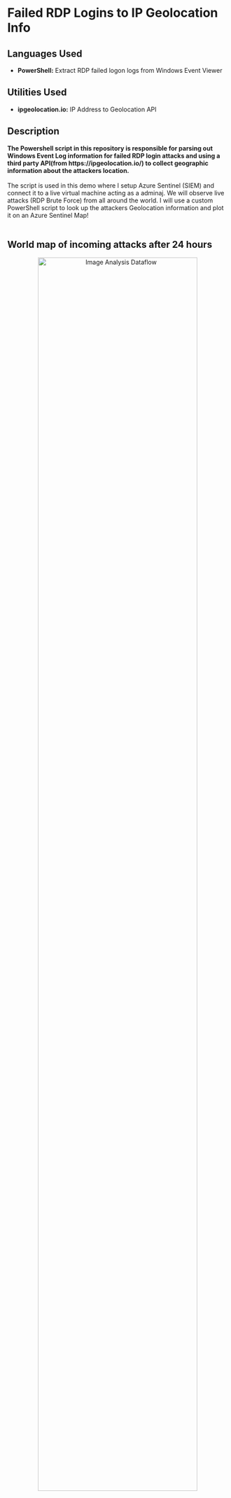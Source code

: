 <h1>Failed RDP Logins to IP Geolocation Info</h1>


<h2>Languages Used</h2>

- <b>PowerShell:</b> Extract RDP failed logon logs from Windows Event Viewer 

<h2>Utilities Used</h2>

- <b>ipgeolocation.io:</b> IP Address to Geolocation API


<h2>Description</h2>
<b>The Powershell script in this repository is responsible for parsing out Windows Event Log information for failed RDP login attacks and using a third party API(from https://ipgeolocation.io/) to collect geographic information about the attackers location.
</b>
<br />
<br />
The script is used in this demo where I setup Azure Sentinel (SIEM) and connect it to a live virtual machine acting as a adminaj.
We will observe live attacks (RDP Brute Force) from all around the world. I will use a custom PowerShell script to
look up the attackers Geolocation information and plot it on an Azure Sentinel Map!
<br />
<br />

<h2>World map of incoming attacks after 24 hours</h2>

<p align="center">
<img src="https://imgur.com/a/ZeLUiPn" height="85%" width="85%" alt="Image Analysis Dataflow"/>
</p>


<!--
 ```diff
- text in red
+ text in green
! text in orange
# text in gray
@@ text in purple (and bold)@@
```
--!>
